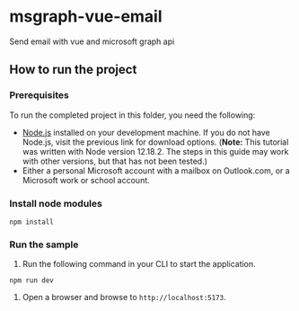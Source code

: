 # msgraph-vue-email

Send email with vue and microsoft graph api

## How to run the project

### Prerequisites

To run the completed project in this folder, you need the following:

- [Node.js](https://nodejs.org) installed on your development machine. If you do not have Node.js, visit the previous link for download options. (**Note:** This tutorial was written with Node version 12.18.2. The steps in this guide may work with other versions, but that has not been tested.)
- Either a personal Microsoft account with a mailbox on Outlook.com, or a Microsoft work or school account.

### Install node modules

```Shell
npm install

```

### Run the sample

1. Run the following command in your CLI to start the application.

```Shell
npm run dev

```

1. Open a browser and browse to `http://localhost:5173`.
